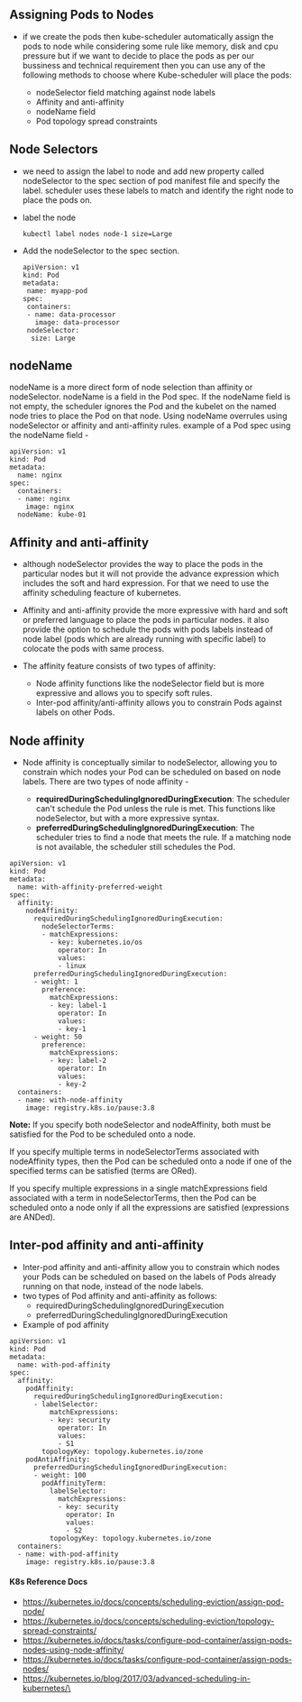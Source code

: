 ## Assigning Pods to Nodes
- if we create the pods then kube-scheduler automatically assign the pods to node while considering some rule like memory, disk and cpu pressure but if we want to decide to place the pods as per our bussiness and technical requirement then you can use any of the following methods to choose where Kube-scheduler will place the pods:
  
  - nodeSelector field matching against node labels
  - Affinity and anti-affinity
  - nodeName field
  - Pod topology spread constraints

## Node Selectors
- we need to assign the label to node and add new property called nodeSelector to the spec section of pod manifest file and specify the label. scheduler uses these labels to match and identify the right node to place the pods on.
  
- label the node
  ```
  kubectl label nodes node-1 size=Large
  ```
- Add the nodeSelector to the spec section.
  ```
  apiVersion: v1
  kind: Pod
  metadata:
   name: myapp-pod
  spec:
   containers:
   - name: data-processor
     image: data-processor
   nodeSelector:
    size: Large
  ```
## nodeName

nodeName is a more direct form of node selection than affinity or nodeSelector. nodeName is a field in the Pod spec. If the nodeName field is not empty, the scheduler ignores the Pod and the kubelet on the named node tries to place the Pod on that node. Using nodeName overrules using nodeSelector or affinity and anti-affinity rules. example of a Pod spec using the nodeName field -
```
apiVersion: v1
kind: Pod
metadata:
  name: nginx
spec:
  containers:
  - name: nginx
    image: nginx
  nodeName: kube-01
```
## Affinity and anti-affinity
- although nodeSelector provides the way to place the pods in the particular nodes but it will not provide the advance expression which includes the soft and hard expression. For that we need to use the affinity scheduling feacture of kubernetes.
- Affinity and anti-affinity provide the more expressive with hard and soft or preferred language to place the pods in particular nodes. it also provide the option to schedule the pods with pods labels instead of node label (pods which are already running with specific label) to colocate the pods with same process.
- The affinity feature consists of two types of affinity:
  
  - Node affinity functions like the nodeSelector field but is more expressive and allows you to specify soft rules.
  - Inter-pod affinity/anti-affinity allows you to constrain Pods against labels on other Pods.
    
## Node affinity

- Node affinity is conceptually similar to nodeSelector, allowing you to constrain which nodes your Pod can be scheduled on based on node labels. There are two types of node affinity -
  
  - **requiredDuringSchedulingIgnoredDuringExecution**: The scheduler can't schedule the Pod unless the rule is met. This functions like nodeSelector, but with a more expressive syntax.
  - **preferredDuringSchedulingIgnoredDuringExecution**: The scheduler tries to find a node that meets the rule. If a matching node is not available, the scheduler still schedules the Pod.

```
apiVersion: v1
kind: Pod
metadata:
  name: with-affinity-preferred-weight
spec:
  affinity:
    nodeAffinity:
      requiredDuringSchedulingIgnoredDuringExecution:
        nodeSelectorTerms:
        - matchExpressions:
          - key: kubernetes.io/os
            operator: In
            values:
            - linux
      preferredDuringSchedulingIgnoredDuringExecution:
      - weight: 1
        preference:
          matchExpressions:
          - key: label-1
            operator: In
            values:
            - key-1
      - weight: 50
        preference:
          matchExpressions:
          - key: label-2
            operator: In
            values:
            - key-2
  containers:
  - name: with-node-affinity
    image: registry.k8s.io/pause:3.8
```

**Note:**
If you specify both nodeSelector and nodeAffinity, both must be satisfied for the Pod to be scheduled onto a node.

If you specify multiple terms in nodeSelectorTerms associated with nodeAffinity types, then the Pod can be scheduled onto a node if one of the specified terms can be satisfied (terms are ORed).

If you specify multiple expressions in a single matchExpressions field associated with a term in nodeSelectorTerms, then the Pod can be scheduled onto a node only if all the expressions are satisfied (expressions are ANDed).

## Inter-pod affinity and anti-affinity

- Inter-pod affinity and anti-affinity allow you to constrain which nodes your Pods can be scheduled on based on the labels of Pods already running on that node, instead of the node labels.
- two types of Pod affinity and anti-affinity as follows:
  - requiredDuringSchedulingIgnoredDuringExecution
  - preferredDuringSchedulingIgnoredDuringExecution
- Example of pod affinity
```
apiVersion: v1
kind: Pod
metadata:
  name: with-pod-affinity
spec:
  affinity:
    podAffinity:
      requiredDuringSchedulingIgnoredDuringExecution:
      - labelSelector:
          matchExpressions:
          - key: security
            operator: In
            values:
            - S1
        topologyKey: topology.kubernetes.io/zone
    podAntiAffinity:
      preferredDuringSchedulingIgnoredDuringExecution:
      - weight: 100
        podAffinityTerm:
          labelSelector:
            matchExpressions:
            - key: security
              operator: In
              values:
              - S2
          topologyKey: topology.kubernetes.io/zone
  containers:
  - name: with-pod-affinity
    image: registry.k8s.io/pause:3.8
```

  
#### K8s Reference Docs
- https://kubernetes.io/docs/concepts/scheduling-eviction/assign-pod-node/
- https://kubernetes.io/docs/concepts/scheduling-eviction/topology-spread-constraints/
- https://kubernetes.io/docs/tasks/configure-pod-container/assign-pods-nodes-using-node-affinity/
- https://kubernetes.io/docs/tasks/configure-pod-container/assign-pods-nodes/  
- https://kubernetes.io/blog/2017/03/advanced-scheduling-in-kubernetes/\








